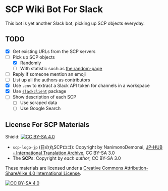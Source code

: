 # SCP Wiki Bot For Slack

This bot is yet another Slack bot, picking up SCP objects everyday.

## TODO

- [x] Get existing URLs from the SCP servers
- [ ] Pick up SCP objects
  - [x] Randomly
  - [ ] With statistic such as [the random-page](http://ja.scp-wiki.net/random:random-page)
- [ ] Reply if someone mention an emoji
- [ ] List up all the authors as contributors
- [x] Use `.env` to extract a Slack API token for channels in a workspace
- [x] Use [`slackclient`](https://github.com/slackapi/python-slackclient) package
- [ ] Show description of each SCP
  - [ ] Use scraped data
  - [ ] Use Google Search

## License For SCP Materials

Shield: [![CC BY-SA 4.0][cc-by-sa-shield]][cc-by-sa]

- `scp-logo-jp` (日の丸SCPロゴ): Copyright by NanimonoDemonai, [JP-HUB - International Translation Archive](http://scp-int.wikidot.com/jp-hub), CC BY-SA 3.0
- The **SCP**s: Copyright by *each author*, CC BY-SA 3.0

These materials are licensed under a [Creative Commons Attribution-ShareAlike 4.0
International License][cc-by-sa].

[![CC BY-SA 4.0][cc-by-sa-image]][cc-by-sa]

[cc-by-sa]: http://creativecommons.org/licenses/by-sa/4.0/
[cc-by-sa-image]: https://licensebuttons.net/l/by-sa/4.0/88x31.png
[cc-by-sa-shield]: https://img.shields.io/badge/License-CC%20BY--SA%204.0-lightgrey.svg
